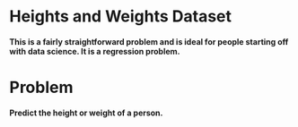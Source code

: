 # Heights and Weights Dataset
#### This is a fairly straightforward problem and is ideal for people starting off with data science. It is a regression problem.

# Problem
#### Predict the height or weight of a person.